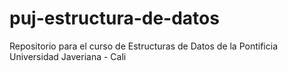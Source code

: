 # puj-estructura-de-datos
Repositorio para el curso de Estructuras de Datos de la Pontificia Universidad Javeriana - Cali
